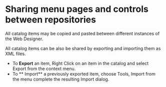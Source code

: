 # Sharing menu pages and controls between repositories

All catalog items may be copied and pasted between different instances of the Web Designer.

All catalog items can be also be shared by exporting and importing them as XML files.

- To **Export** an item, Right Click on an item in the catalog and select Export from the context menu.
- To ** Import** a previously exported item, choose Tools, Import from the menu complete the resulting Import dialog.